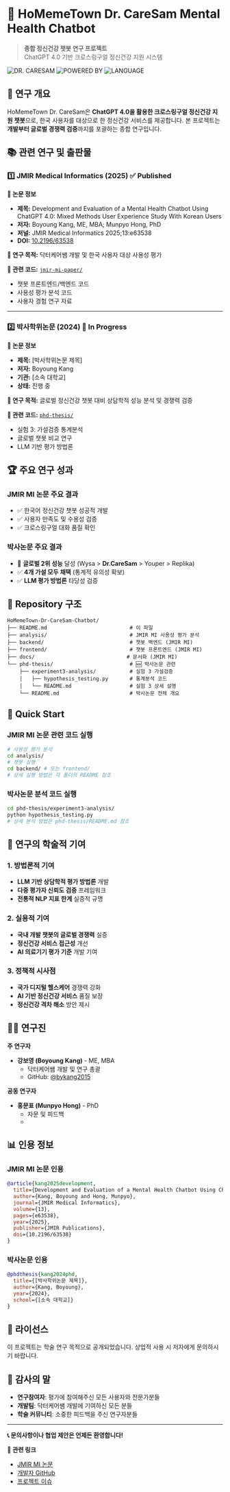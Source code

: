 # 🏥 HoMemeTown Dr. CareSam Mental Health Chatbot

> **종합 정신건강 챗봇 연구 프로젝트**  
> ChatGPT 4.0 기반 크로스링구얼 정신건강 지원 시스템

![DR. CARESAM](https://img.shields.io/badge/DR.%20CARESAM-MENTAL%20HEALTH%20CHATBOT-blue)
![POWERED BY](https://img.shields.io/badge/POWERED%20BY-CHATGPT%204.0-green)
![LANGUAGE](https://img.shields.io/badge/LANGUAGE-KOREAN%20%7C%20ENGLISH-red)

## 🔬 **연구 개요**

HoMemeTown Dr. CareSam은 **ChatGPT 4.0을 활용한 크로스링구얼 정신건강 지원 챗봇**으로, 한국 사용자를 대상으로 한 정신건강 서비스를 제공합니다. 본 프로젝트는 **개발부터 글로벌 경쟁력 검증**까지를 포괄하는 종합 연구입니다.

## 📚 **관련 연구 및 출판물**

### 1️⃣ **JMIR Medical Informatics (2025)** ✅ **Published**

**📄 논문 정보**
- **제목:** Development and Evaluation of a Mental Health Chatbot Using ChatGPT 4.0: Mixed Methods User Experience Study With Korean Users
- **저자:** Boyoung Kang, ME, MBA; Munpyo Hong, PhD
- **저널:** JMIR Medical Informatics 2025;13:e63538
- **DOI:** [10.2196/63538](https://doi.org/10.2196/63538)

**🎯 연구 목적:** 닥터케어쌤 개발 및 한국 사용자 대상 사용성 평가

**📁 관련 코드:** [`jmir-mi-paper/`](./jmir-mi-paper/)
- 챗봇 프론트엔드/백엔드 코드
- 사용성 평가 분석 코드
- 사용자 경험 연구 자료

---

### 2️⃣ **박사학위논문 (2024)** 🔬 **In Progress**

**📄 논문 정보**
- **제목:** [박사학위논문 제목]
- **저자:** Boyoung Kang
- **기관:** [소속 대학교]
- **상태:** 진행 중

**🎯 연구 목적:** 글로벌 정신건강 챗봇 대비 상담학적 성능 분석 및 경쟁력 검증

**📁 관련 코드:** [`phd-thesis/`](./phd-thesis/)
- 실험 3: 가설검증 통계분석
- 글로벌 챗봇 비교 연구
- LLM 기반 평가 방법론

## 🏆 **주요 연구 성과**

### **JMIR MI 논문 주요 결과**
- ✅ 한국어 정신건강 챗봇 성공적 개발
- ✅ 사용자 만족도 및 수용성 검증
- ✅ 크로스링구얼 대화 품질 확인

### **박사논문 주요 결과**
- 🥈 **글로벌 2위 성능** 달성 (Wysa > **Dr.CareSam** > Youper > Replika)
- ✅ **4개 가설 모두 채택** (통계적 유의성 확보)
- ✅ **LLM 평가 방법론** 타당성 검증

## 📁 **Repository 구조**

```
HoMemeTown-Dr-CareSam-Chatbot/
├── README.md                           # 이 파일
├── analysis/                           # JMIR MI 사용성 평가 분석
├── backend/                            # 챗봇 백엔드 (JMIR MI)
├── frontend/                           # 챗봇 프론트엔드 (JMIR MI)  
├── docs/                              # 문서화 (JMIR MI)
└── phd-thesis/                         # 🆕 박사논문 관련
    ├── experiment3-analysis/           # 실험 3 가설검증
    │   ├── hypothesis_testing.py       # 통계분석 코드
    │   └── README.md                   # 실험 3 상세 설명
    └── README.md                       # 박사논문 전체 개요
```

## 🚀 **Quick Start**

### **JMIR MI 논문 관련 코드 실행**
```bash
# 사용성 평가 분석
cd analysis/
# 챗봇 실행
cd backend/ # 또는 frontend/
# 상세 실행 방법은 각 폴더의 README 참조
```

### **박사논문 분석 코드 실행**
```bash
cd phd-thesis/experiment3-analysis/
python hypothesis_testing.py
# 상세 분석 방법은 phd-thesis/README.md 참조
```

## 🎯 **연구의 학술적 기여**

### **1. 방법론적 기여**
- **LLM 기반 상담학적 평가 방법론** 개발
- **다중 평가자 신뢰도 검증** 프레임워크
- **전통적 NLP 지표 한계** 실증적 규명

### **2. 실용적 기여**
- **국내 개발 챗봇의 글로벌 경쟁력** 실증
- **정신건강 서비스 접근성** 개선
- **AI 의료기기 평가 기준** 개발 기여

### **3. 정책적 시사점**
- **국가 디지털 헬스케어** 경쟁력 강화
- **AI 기반 정신건강 서비스** 품질 보장
- **정신건강 격차 해소** 방안 제시

## 👨‍💻 **연구진**

**주 연구자**
- **강보영 (Boyoung Kang)** - ME, MBA
  - 닥터케어쌤 개발 및 연구 총괄
  - GitHub: [@bykang2015](https://github.com/bykang2015)

**공동 연구자**
- **홍문표 (Munpyo Hong)** - PhD
  - 자문 및 피드백
  - 

## 📊 **인용 정보**

### **JMIR MI 논문 인용**
```bibtex
@article{kang2025development,
  title={Development and Evaluation of a Mental Health Chatbot Using ChatGPT 4.0: Mixed Methods User Experience Study With Korean Users},
  author={Kang, Boyoung and Hong, Munpyo},
  journal={JMIR Medical Informatics},
  volume={13},
  pages={e63538},
  year={2025},
  publisher={JMIR Publications},
  doi={10.2196/63538}
}
```

### **박사논문 인용**
```bibtex
@phdthesis{kang2024phd,
  title={[박사학위논문 제목]},
  author={Kang, Boyoung},
  year={2024},
  school={[소속 대학교]}
}
```

## 📄 **라이선스**

이 프로젝트는 학술 연구 목적으로 공개되었습니다. 상업적 사용 시 저자에게 문의하시기 바랍니다.

## 🙏 **감사의 말**

- **연구참여자**: 평가에 참여해주신 모든 사용자와 전문가분들
- **개발팀**: 닥터케어쌤 개발에 기여하신 모든 분들
- **학술 커뮤니티**: 소중한 피드백을 주신 연구자분들

---

**📞 문의사항이나 협업 제안은 언제든 환영합니다!**

**🔗 관련 링크**
- [JMIR MI 논문](https://doi.org/10.2196/63538)
- [개발자 GitHub](https://github.com/bykang2015)
- [프로젝트 이슈](https://github.com/bykang2015/HoMemeTown-Dr-CareSam-Chatbot/issues)
